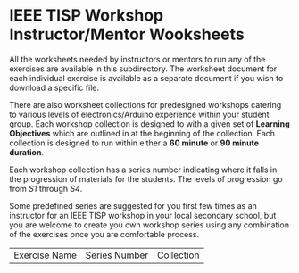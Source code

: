 # IEEE TISP Workshop Instructor/Mentor Wooksheets
All the worksheets needed by instructors or mentors to run any of the exercises are available in this subdirectory.  The worksheet document for each individual exercise is available as a separate document if you wish to download a specific file.

There are also worksheet collections for predesigned workshops catering to various levels of electronics/Arduino experience within your student group.  Each workshop collection is designed to with a given set of **Learning Objectives** which are outlined in at the beginning of the collection.  Each collection is designed to run within either a **60 minute** or **90 minute duration**.

Each workshop collection has a series number indicating where it falls in the progression of materials for the students.  The levels of progression go from *S1* through *S4*.

Some predefined series are suggested for you first few times as an instructor for an IEEE TISP workshop in your local secondary school, but you are welcome to create you own workshop series using any combination of the exercises once you are comfortable process.

<table>
<tr><td>Exercise Name</td><td>Series Number</td><td>Collection</td></tr>
</table>